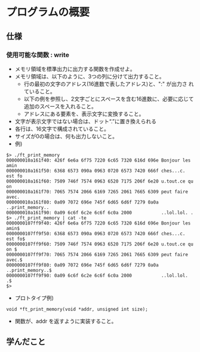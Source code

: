 # プログラムの概要
## 仕様
### 使用可能な関数 : write
* メモリ領域を標準出力に出力する関数を作成せよ。
* メモリ領域は、以下のように、3つの列に分けて出力すること。
	* 行の最初の文字のアドレス(16進数で表したアドレス)と、":" が出力さ れていること。
	* 以下の例を参照し、2文字ごとにスペースを含む16進数に、必要に応じて 追加のスペースを入れること。
	* アドレスにある要素を、表示文字に変換すること。
* 文字が表示文字ではない場合は、ドット“.”に置き換えられる
* 各行は、16文字で構成されていること。
* サイズが0の場合は、何も出力しないこと。
* 例)
```
$> ./ft_print_memory
000000010a161f40: 426f 6e6a 6f75 7220 6c65 7320 616d 696e Bonjour les amin
000000010a161f50: 6368 6573 090a 0963 0720 6573 7420 666f ches...c. est fo
000000010a161f60: 7509 746f 7574 0963 6520 7175 206f 6e20 u.tout.ce qu on
000000010a161f70: 7065 7574 2066 6169 7265 2061 7665 6309 peut faire avec.
000000010a161f80: 0a09 7072 696e 745f 6d65 6d6f 7279 0a0a ..print_memory..
000000010a161f90: 0a09 6c6f 6c2e 6c6f 6c0a 2000           ..lol.lol. .
$> ./ft_print_memory | cat -te
0000000107ff9f40: 426f 6e6a 6f75 7220 6c65 7320 616d 696e Bonjour les amin$
0000000107ff9f50: 6368 6573 090a 0963 0720 6573 7420 666f ches...c. est fo$
0000000107ff9f60: 7509 746f 7574 0963 6520 7175 206f 6e20 u.tout.ce qu on $
0000000107ff9f70: 7065 7574 2066 6169 7265 2061 7665 6309 peut faire avec.$
0000000107ff9f80: 0a09 7072 696e 745f 6d65 6d6f 7279 0a0a ..print_memory..$
0000000107ff9f90: 0a09 6c6f 6c2e 6c6f 6c0a 2000           ..lol.lol. .$
$>
```
* プロトタイプ例)
```
void *ft_print_memory(void *addr, unsigned int size);
```
* 関数が、addr を返すように実装すること。
## 学んだこと
